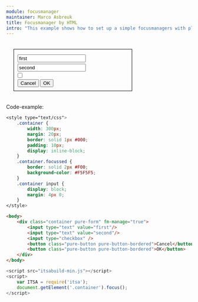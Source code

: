 ```yaml
---
module: focusmanager
maintainer: Marco Asbreuk
title: Focusmanager by HTML
intro: "This example shows how to set up a simple focusmanagers with plain HTML. <br><br>By setting the focus to the container, the first element gets focussed automaticly."
---
```



<style type="text/css">
    .container {
        width: 300px;
        margin: 20px;
        border: solid 1px #000;
        padding: 10px;
        display: inline-block;
    }
    .container.focussed {
        border: solid 2px #F00;
        background-color: #F5F5F5;
    }
    .container input {
        display: block;
        margin: 4px 0;
    }
    .body-content.module p.spaced {
        margin-top: 4em;
    }
</style>

<div class="container pure-form" fm-manage="true">
    <input type="text" value="first"/>
    <input type="text" value="second"/>
    <input type="checkbox" />
    <button class="pure-button pure-button-bordered">Cancel</button>
    <button class="pure-button pure-button-bordered">OK</button>
</div>

<p class="spaced">Code-example:</p>

```css
<style type="text/css">
    .container {
        width: 300px;
        margin: 20px;
        border: solid 1px #000;
        padding: 10px;
        display: inline-block;
    }
    .container.focussed {
        border: solid 2px #F00;
        background-color: #F5F5F5;
    }
    .container input {
        display: block;
        margin: 4px 0;
    }
</style>
```

```html
<body>
    <div class="container pure-form" fm-manage="true">
        <input type="text" value="first"/>
        <input type="text" value="second"/>
        <input type="checkbox" />
        <button class="pure-button pure-button-bordered">Cancel</button>
        <button class="pure-button pure-button-bordered">OK</button>
    </div>
</body>
```

```js
<script src="itsabuild-min.js"></script>
<script>
    var ITSA = require('itsa');
    document.getElement('.container').focus();
</script>
```

<script src="../../dist/itsabuild-min.js"></script>
<script>
    var ITSA = require('itsa');
    document.getElement('.container').focus();
</script>
